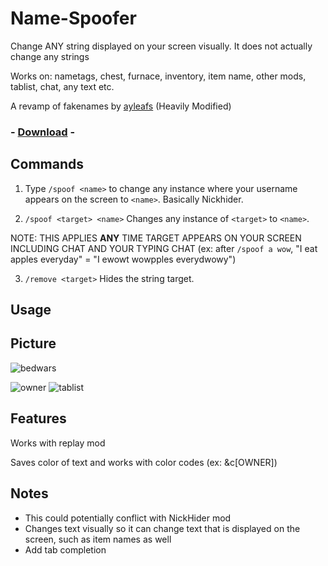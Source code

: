 # Name-Spoofer

Change ANY string displayed on your screen visually. It does not actually change any strings

Works on: nametags, chest, furnace, inventory, item name, other mods, tablist, chat, any text etc.

A revamp of fakenames by [ayleafs](https://github.com/ayleafs/fake-names) (Heavily Modified)

### - [Download](https://github.com/TheExploration/Name-Spoofer/releases/download/1.1/name-spoofer-1.1.jar) -


## Commands
1. Type `/spoof <name>` to change any instance where your username appears on the screen to `<name>`. Basically Nickhider.

2. `/spoof <target> <name>` Changes any instance of `<target>` to `<name>`. 

NOTE: THIS APPLIES **ANY** TIME TARGET APPEARS ON YOUR SCREEN INCLUDING CHAT AND YOUR TYPING CHAT (ex: after `/spoof a wow`, "I eat apples everyday" = "I ewowt wowpples everydwowy")

3. `/remove <target>` Hides the string target.


## Usage


## Picture
![bedwars](https://github.com/TheExploration/Name-Spoofer/blob/main/demo/bedwars.png)

![owner](https://github.com/TheExploration/Name-Spoofer/blob/main/demo/owner.png)
![tablist](https://github.com/TheExploration/Name-Spoofer/blob/main/demo/tablistspoof.png)

## Features
Works with replay mod

Saves color of text and works with color codes (ex: &c[OWNER])

## Notes
- This could potentially conflict with NickHider mod
- Changes text visually so it can change text that is displayed on the screen, such as item names as well
- Add tab completion
